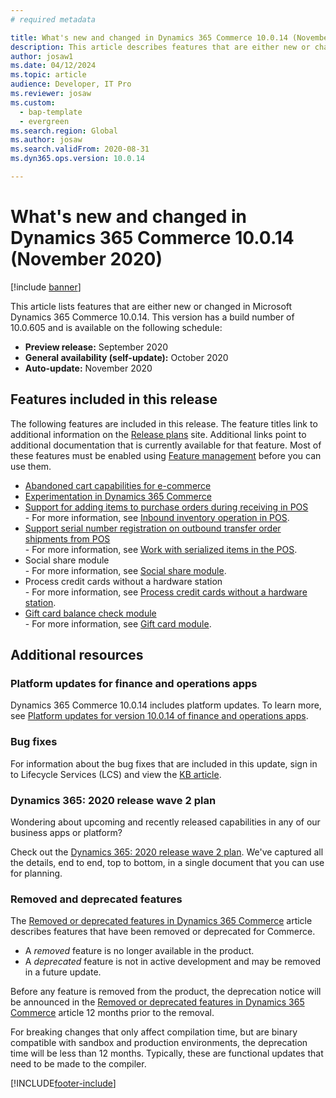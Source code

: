 ```yaml
---
# required metadata

title: What's new and changed in Dynamics 365 Commerce 10.0.14 (November 2020)
description: This article describes features that are either new or changed in Dynamics 365 Commerce 10.0.14. 
author: josaw1
ms.date: 04/12/2024
ms.topic: article
audience: Developer, IT Pro
ms.reviewer: josaw
ms.custom:
  - bap-template
  - evergreen
ms.search.region: Global
ms.author: josaw
ms.search.validFrom: 2020-08-31 
ms.dyn365.ops.version: 10.0.14

---
```

# What's new and changed in Dynamics 365 Commerce 10.0.14 (November 2020)

[!include [banner](../includes/banner.md)]

This article lists features that are either new or changed in Microsoft Dynamics 365 Commerce 10.0.14. This version has a build number of 10.0.605 and is available on the following schedule:

- **Preview release:** September 2020
- **General availability (self-update):** October 2020
- **Auto-update:** November 2020

## Features included in this release

The following features are included in this release. The feature titles link to additional information on the [Release plans](/dynamics365/release-plans/) site. Additional links point to additional documentation that is currently available for that feature. Most of these features must be enabled using [Feature management](../../fin-ops-core/fin-ops/get-started/feature-management/feature-management-overview.md) before you can use them.

- [Abandoned cart capabilities for e-commerce](/dynamics365-release-plan/2020wave2/commerce/dynamics365-commerce/abandoned-cart-capabilities-e-commerce)
- [Experimentation in Dynamics 365 Commerce](/dynamics365-release-plan/2020wave2/commerce/dynamics365-commerce/experimentation-dynamics-365-commerce)
- [Support for adding items to purchase orders during receiving in POS](/dynamics365-release-plan/2020wave2/commerce/dynamics365-commerce/support-adding-items-purchase-orders-during-receiving-pos)<br> - For more information, see [Inbound inventory operation in POS](../pos-inbound-inventory-operation.md).
- [Support serial number registration on outbound transfer order shipments from POS](/dynamics365-release-plan/2020wave2/commerce/dynamics365-commerce/support-serial-number-registration-outbound-transfer-order-shipments-pos)<br> - For more information, see [Work with serialized items in the POS](../pos-serialized-items.md).
- Social share module<br> - For more information, see [Social share module](../social-share-module.md).
- Process credit cards without a hardware station<br> - For more information, see [Process credit cards without a hardware station](../dev-itpro/cnp-pos.md).
- [Gift card balance check module](/dynamics365-release-plan/2020wave2/commerce/dynamics365-commerce/gift-card-purchase-e-commerce)<br> - For more information, see [Gift card module](../add-giftcard.md).

## Additional resources

### Platform updates for finance and operations apps

Dynamics 365 Commerce 10.0.14 includes platform updates. To learn more, see [Platform updates for version 10.0.14 of finance and operations apps](../../fin-ops-core/dev-itpro/get-started/whats-new-platform-updates-10-0-14.md).

### Bug fixes 
For information about the bug fixes that are included in this update, sign in to Lifecycle Services (LCS) and view the [KB article](https://fix.lcs.dynamics.com/Issue/Details?bugId=488609&dbType=3&qc=8251e8e1d5e2386de850599926c1adc3fec8e2ba25308036d22cdfe0a1c28fc7).

### Dynamics 365: 2020 release wave 2 plan

Wondering about upcoming and recently released capabilities in any of our business apps or platform?

Check out the [Dynamics 365: 2020 release wave 2 plan](/dynamics365-release-plan/2020wave2/). We've captured all the details, end to end, top to bottom, in a single document that you can use for planning.

### Removed and deprecated features

The [Removed or deprecated features in Dynamics 365 Commerce](removed-deprecated-features-commerce.md) article describes features that have been removed or deprecated for Commerce.

- A *removed* feature is no longer available in the product.
- A *deprecated* feature is not in active development and may be removed in a future update.

Before any feature is removed from the product, the deprecation notice will be announced in the [Removed or deprecated features in Dynamics 365 Commerce](removed-deprecated-features-commerce.md) article 12 months prior to the removal.

For breaking changes that only affect compilation time, but are binary compatible with sandbox and production environments, the deprecation time will be less than 12 months. Typically, these are functional updates that need to be made to the compiler.


[!INCLUDE[footer-include](../../includes/footer-banner.md)]
